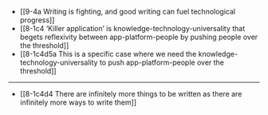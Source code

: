 - [[9-4a Writing is fighting, and good writing can fuel technological progress]]
- [[8-1c4 ‘Killer application’ is knowledge-technology-universality that begets reflexivity between app-platform-people by pushing people over the threshold]]
- [[8-1c4d5a This is a specific case where we need the knowledge-technology-universality to push app-platform-people over the threshold]]
---
- [[8-1c4d4 There are infinitely more things to be written as there are infinitely more ways to write them]]
